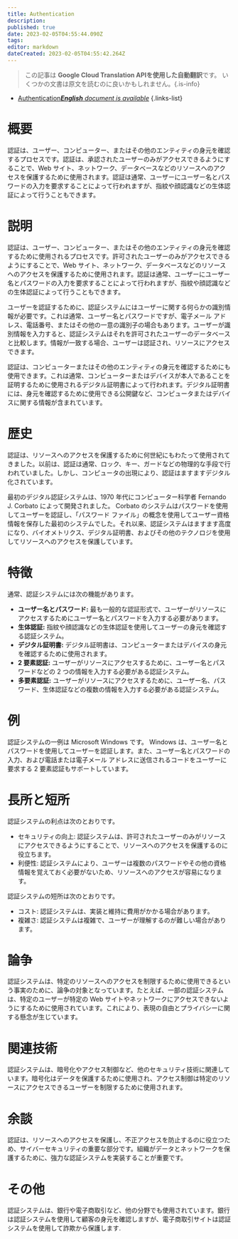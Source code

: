 ```yaml
---
title: Authentication
description: 
published: true
date: 2023-02-05T04:55:44.090Z
tags: 
editor: markdown
dateCreated: 2023-02-05T04:55:42.264Z
---
```


> この記事は **Google Cloud Translation APIを使用した自動翻訳**です。
いくつかの文書は原文を読むのに良いかもしれません。{.is-info}



- [Authentication***English** document is available*](/en/Knowledge-base/Dictionary/authentication)
{.links-list}


# 概要
認証は、ユーザー、コンピューター、またはその他のエンティティの身元を確認するプロセスです。認証は、承認されたユーザーのみがアクセスできるようにすることで、Web サイト、ネットワーク、データベースなどのリソースへのアクセスを保護するために使用されます。認証は通常、ユーザーにユーザー名とパスワードの入力を要求することによって行われますが、指紋や顔認識などの生体認証によって行うこともできます。

# 説明
認証は、ユーザー、コンピューター、またはその他のエンティティの身元を確認するために使用されるプロセスです。許可されたユーザーのみがアクセスできるようにすることで、Web サイト、ネットワーク、データベースなどのリソースへのアクセスを保護するために使用されます。認証は通常、ユーザーにユーザー名とパスワードの入力を要求することによって行われますが、指紋や顔認識などの生体認証によって行うこともできます。

ユーザーを認証するために、認証システムにはユーザーに関する何らかの識別情報が必要です。これは通常、ユーザー名とパスワードですが、電子メール アドレス、電話番号、またはその他の一意の識別子の場合もあります。ユーザーが識別情報を入力すると、認証システムはそれを許可されたユーザーのデータベースと比較します。情報が一致する場合、ユーザーは認証され、リソースにアクセスできます。

認証は、コンピューターまたはその他のエンティティの身元を確認するためにも使用できます。これは通常、コンピューターまたはデバイスが本人であることを証明するために使用されるデジタル証明書によって行われます。デジタル証明書には、身元を確認するために使用できる公開鍵など、コンピュータまたはデバイスに関する情報が含まれています。

# 歴史
認証は、リソースへのアクセスを保護するために何世紀にもわたって使用されてきました。以前は、認証は通常、ロック、キー、ガードなどの物理的な手段で行われていました。しかし、コンピュータの出現により、認証はますますデジタル化されています。

最初のデジタル認証システムは、1970 年代にコンピューター科学者 Fernando J. Corbato によって開発されました。 Corbato のシステムはパスワードを使用してユーザーを認証し、「パスワード ファイル」の概念を使用してユーザー資格情報を保存した最初のシステムでした。それ以来、認証システムはますます高度になり、バイオメトリクス、デジタル証明書、およびその他のテクノロジを使用してリソースへのアクセスを保護しています。

# 特徴
通常、認証システムには次の機能があります。

- **ユーザー名とパスワード:** 最も一般的な認証形式で、ユーザーがリソースにアクセスするためにユーザー名とパスワードを入力する必要があります。
- **生体認証:** 指紋や顔認識などの生体認証を使用してユーザーの身元を確認する認証システム。
- **デジタル証明書:** デジタル証明書は、コンピューターまたはデバイスの身元を確認するために使用されます。
- **2 要素認証:** ユーザーがリソースにアクセスするために、ユーザー名とパスワードなどの 2 つの情報を入力する必要がある認証システム。
- **多要素認証:** ユーザーがリソースにアクセスするために、ユーザー名、パスワード、生体認証などの複数の情報を入力する必要がある認証システム。

# 例
認証システムの一例は Microsoft Windows です。 Windows は、ユーザー名とパスワードを使用してユーザーを認証します。また、ユーザー名とパスワードの入力、および電話または電子メール アドレスに送信されるコードをユーザーに要求する 2 要素認証もサポートしています。

# 長所と短所
認証システムの利点は次のとおりです。

- セキュリティの向上: 認証システムは、許可されたユーザーのみがリソースにアクセスできるようにすることで、リソースへのアクセスを保護するのに役立ちます。
- 利便性: 認証システムにより、ユーザーは複数のパスワードやその他の資格情報を覚えておく必要がないため、リソースへのアクセスが容易になります。

認証システムの短所は次のとおりです。

- コスト: 認証システムは、実装と維持に費用がかかる場合があります。
- 複雑さ: 認証システムは複雑で、ユーザーが理解するのが難しい場合があります。

# 論争
認証システムは、特定のリソースへのアクセスを制限するために使用できるという事実のために、論争の対象となっています。たとえば、一部の認証システムは、特定のユーザーが特定の Web サイトやネットワークにアクセスできないようにするために使用されています。これにより、表現の自由とプライバシーに関する懸念が生じています。

# 関連技術
認証システムは、暗号化やアクセス制御など、他のセキュリティ技術に関連しています。暗号化はデータを保護するために使用され、アクセス制御は特定のリソースにアクセスできるユーザーを制限するために使用されます。

# 余談
認証は、リソースへのアクセスを保護し、不正アクセスを防止するのに役立つため、サイバーセキュリティの重要な部分です。組織がデータとネットワークを保護するために、強力な認証システムを実装することが重要です。

# その他
認証システムは、銀行や電子商取引など、他の分野でも使用されています。銀行は認証システムを使用して顧客の身元を確認しますが、電子商取引サイトは認証システムを使用して詐欺から保護します.